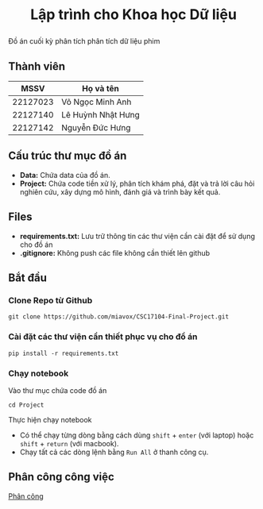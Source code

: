 <h1>
  <p align="center">
    Lập trình cho Khoa học Dữ liệu
  </p>
</h1>

Đồ án cuối kỳ phân tích phân tích dữ liệu phim

## Thành viên
| MSSV | Họ và tên |
|-------|--------------|
| 22127023 | Võ Ngọc Minh Anh|
| 22127140 | Lê Huỳnh Nhật Hưng |
| 22127142 | Nguyễn Đức Hưng |

## Cấu trúc thư mục đồ án

- **Data:** Chứa data của đồ án.
- **Project:** Chứa code tiền xử lý, phân tích khám phá, đặt và trả lời câu hỏi nghiên cứu, xây dựng mô hình, đánh giá và trình bày kết quả.

## Files

- **requirements.txt:** Lưu trữ thông tin các thư viện cần cài đặt để sử dụng cho đồ án
- **.gitignore:** Không push các file không cần thiết lên github

## Bắt đầu
### Clone Repo từ Github
```
git clone https://github.com/miavox/CSC17104-Final-Project.git
```

### Cài đặt các thư viện cần thiết phục vụ cho đồ án
```
pip install -r requirements.txt
```

### Chạy notebook
Vào thư mục chứa code đồ án
```
cd Project
```
Thực hiện chạy notebook 
- Có thể chạy từng dòng bằng cách dùng `shift` + `enter` (với laptop) hoặc `shift` + `return` (với macbook).
- Chạy tất cả các dòng lệnh bằng `Run All` ở thanh công cụ.

## Phân công công việc
[Phân công](https://docs.google.com/spreadsheets/d/1dKEpgBv5CP_IkDBmPDXbG7oKjbeYbOJpiB5QkpTll8k/edit?usp=sharing)